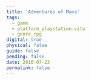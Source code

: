 ```yaml
---
title: 'Adventures of Mana'
tags:
  - game
  - platform_playstation-vita
  - genre_rpg
digital: true
physical: false
guide: false
pending: false
date: 2016-07-23
permalink: false
---
```

